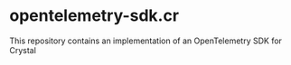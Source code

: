 # opentelemetry-sdk.cr
This repository contains an implementation of an OpenTelemetry SDK for Crystal
